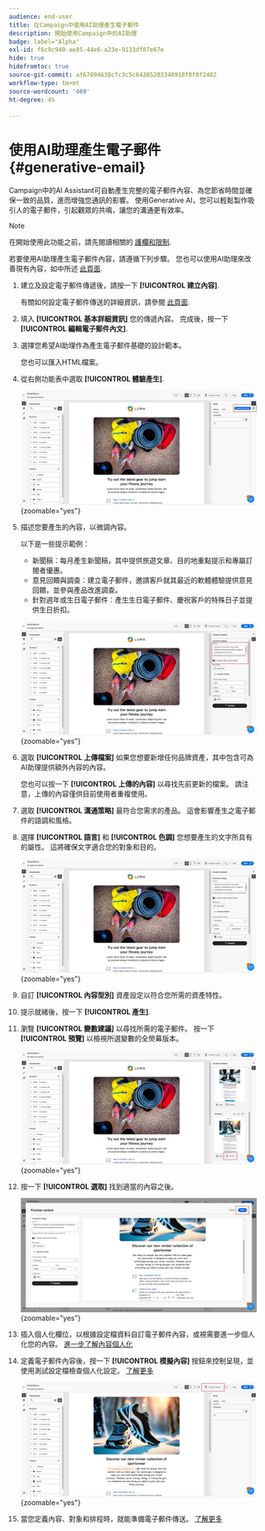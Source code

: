 ```yaml
---
audience: end-user
title: 在Campaign中使用AI助理產生電子郵件
description: 開始使用Campaign中的AI助理
badge: label="Alpha"
exl-id: f6c9c940-ae85-44e6-a23e-9133df87e67e
hide: true
hidefromtoc: true
source-git-commit: af67094638cfc3c5c64385203340918f0f8f2482
workflow-type: tm+mt
source-wordcount: '469'
ht-degree: 4%

---
```


# 使用AI助理產生電子郵件 {#generative-email}

Campaign中的AI Assistant可自動產生完整的電子郵件內容、為您節省時間並確保一致的品質，進而增強您通訊的影響。 使用Generative AI，您可以輕鬆製作吸引人的電子郵件，引起觀眾的共鳴，讓您的溝通更有效率。

>[!NOTE]
>
>在開始使用此功能之前，請先閱讀相關的 [護欄和限制](generative-gs.md#guardrails-and-limitations).


若要使用AI助理產生電子郵件內容，請遵循下列步驟。 您也可以使用AI助理來改善現有內容，如中所述 [此頁面](generative-content.md).

1. 建立及設定電子郵件傳遞後，請按一下 **[!UICONTROL 建立內容]**.

   有關如何設定電子郵件傳送的詳細資訊，請參閱 [此頁面](../email/create-email-content.md).

1. 填入 **[!UICONTROL 基本詳細資訊]** 您的傳遞內容。 完成後，按一下 **[!UICONTROL 編輯電子郵件內文]**.

1. 選擇您希望AI助理作為產生電子郵件基礎的設計範本。

   您也可以匯入HTML檔案。

1. 從右側功能表中選取 **[!UICONTROL 體驗產生]**.

   ![](assets/email-genai-1.png){zoomable=&quot;yes&quot;}

1. 描述您要產生的內容，以微調內容。

   以下是一些提示範例：

   * 新聞稿：每月產生新聞稿，其中提供旅遊文章、目的地重點提示和專屬訂閱者優惠。
   * 意見回饋與調查：建立電子郵件，邀請客戶就其最近的軟體體驗提供意見回饋，並參與產品改進調查。
   * 針對週年或生日電子郵件：產生生日電子郵件、慶祝客戶的特殊日子並提供生日折扣。

   ![](assets/email-genai-2.png){zoomable=&quot;yes&quot;}

1. 選取 **[!UICONTROL 上傳檔案]** 如果您想要新增任何品牌資產，其中包含可為AI助理提供額外內容的內容。

   您也可以按一下 **[!UICONTROL 上傳的內容]** 以尋找先前更新的檔案。 請注意，上傳的內容僅供目前使用者重複使用。

1. 選取 **[!UICONTROL 溝通策略]** 最符合您需求的產品。 這會影響產生之電子郵件的語調和風格。

1. 選擇 **[!UICONTROL 語言]** 和 **[!UICONTROL 色調]** 您想要產生的文字所具有的屬性。 這將確保文字適合您的對象和目的。

   ![](assets/email-genai-3.png){zoomable=&quot;yes&quot;}

1. 自訂 **[!UICONTROL 內容型別]** 資產設定以符合您所需的資產特性。

1. 提示就緒後，按一下 **[!UICONTROL 產生]**.

1. 瀏覽 **[!UICONTROL 變數建議]** 以尋找所需的電子郵件。 按一下 **[!UICONTROL 預覽]** 以檢視所選變數的全熒幕版本。

   ![](assets/email-genai-4.png){zoomable=&quot;yes&quot;}

1. 按一下 **[!UICONTROL 選取]** 找到適當的內容之後。

   ![](assets/email-genai-5.png){zoomable=&quot;yes&quot;}

1. 插入個人化欄位，以根據設定檔資料自訂電子郵件內容，或視需要進一步個人化您的內容。 [進一步了解內容個人化](../personalization/personalize.md)

1. 定義電子郵件內容後，按一下 **[!UICONTROL 模擬內容]** 按鈕來控制呈現，並使用測試設定檔檢查個人化設定。  [了解更多](../preview-test/preview-content.md)

   ![](assets/email-genai-6.png){zoomable=&quot;yes&quot;}

1. 當您定義內容、對象和排程時，就能準備電子郵件傳送。 [了解更多](../monitor/prepare-send.md)
